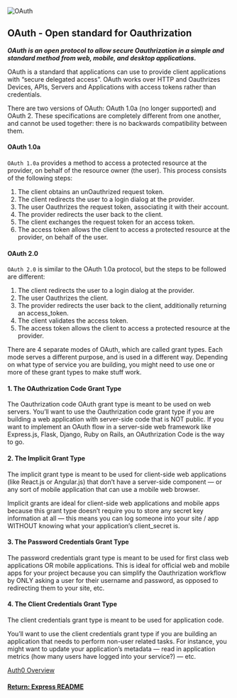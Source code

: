 ![OAuth](https://cdn2.auth0.com/docs/media/articles/getting-started/overview.png)

## OAuth - Open standard for Oauthrization
___OAuth is an open protocol to allow secure Oauthrization in a simple and standard method from web, mobile, and desktop applications.___

OAuth is a standard that applications can use to provide client applications with “secure delegated access”. OAuth works over HTTP and Oauthrizes Devices, APIs, Servers and Applications with access tokens rather than credentials.

There are two versions of OAuth: OAuth 1.0a (no longer supported) and OAuth 2. These specifications are completely different from one another, and cannot be used together: there is no backwards compatibility between them.

#### OAuth 1.0a
`OAuth 1.0a` provides a method to access a protected resource at the provider, on behalf of the resource owner (the user). This process consists of the following steps:
1. The client obtains an unOauthrized request token.
2. The client redirects the user to a login dialog at the provider.
3. The user Oauthrizes the request token, associating it with their account.
4. The provider redirects the user back to the client.
5. The client exchanges the request token for an access token.
6. The access token allows the client to access a protected resource at the provider, on behalf of the user.

#### OAuth 2.0
`OAuth 2.0` is similar to the OAuth 1.0a protocol, but the steps to be followed are different:
1. The client redirects the user to a login dialog at the provider.
2. The user Oauthrizes the client.
3. The provider redirects the user back to the client, additionally returning an access_token.
4. The client validates the access token.
5. The access token allows the client to access a protected resource at the provider.

There are 4 separate modes of OAuth, which are called grant types. Each mode serves a different purpose, and is used in a different way. Depending on what type of service you are building, you might need to use one or more of these grant types to make stuff work.

#### 1. The OAuthrization Code Grant Type
The Oauthrization code OAuth grant type is meant to be used on web servers. You’ll want to use the Oauthrization code grant type if you are building a web application with server-side code that is NOT public. If you want to implement an OAuth flow in a server-side web framework like Express.js, Flask, Django, Ruby on Rails, an OAuthrization Code is the way to go.

#### 2. The Implicit Grant Type
The implicit grant type is meant to be used for client-side web applications (like React.js or Angular.js) that don’t have a server-side component — or any sort of mobile application that can use a mobile web browser.

Implicit grants are ideal for client-side web applications and mobile apps because this grant type doesn’t require you to store any secret key information at all — this means you can log someone into your site / app WITHOUT knowing what your application’s client_secret is.

#### 3. The Password Credentials Grant Type
The password credentials grant type is meant to be used for first class web applications OR mobile applications. This is ideal for official web and mobile apps for your project because you can simplify the Oauthrization workflow by ONLY asking a user for their username and password, as opposed to redirecting them to your site, etc.

#### 4. The Client Credentials Grant Type
The client credentials grant type is meant to be used for application code.

You’ll want to use the client credentials grant type if you are building an application that needs to perform non-user related tasks. For instance, you might want to update your application’s metadata — read in application metrics (how many users have logged into your service?) — etc.

[Auth0 Overview](https://auth0.com/docs/getting-started/overview)

#### [Return: Express README](../../README.md)
